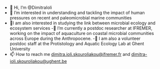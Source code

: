 - 👋 Hi, I’m @DimitraIoli
- 👀 I’m interested in understanding and tackling the impact of human pressures on recent and paleomicrobial marine communities
- 👀I am also interested in studying the link between microbial ecology and ecosystem services
-🌱 I’m currently a postdoc researcher at IFREMER, working on the impact of aquaculture on coastal microbial communities across Europe during the Anthropocene.
-🌱 I am also a volunteer postdoc staff at the Protistology and Aquatic Ecology Lab at Ghent University
- 📫 How to reach me dimitra.ioli.skouroliakou@ifremer.fr and dimitra-ioli.skouroliakou@ughent.be

<!---
DimitraIoli/DimitraIoli is a ✨ special ✨ repository because its `README.md` (this file) appears on your GitHub profile.
You can click the Preview link to take a look at your changes.
--->
